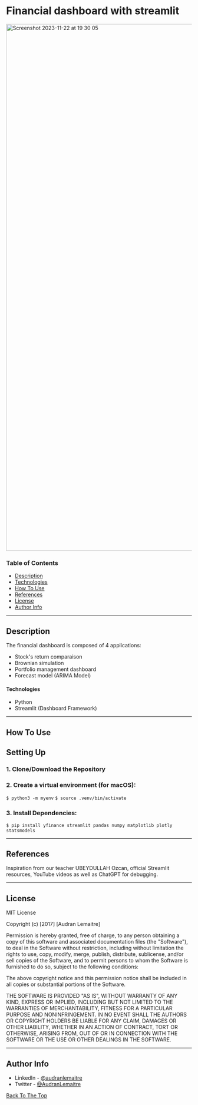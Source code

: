 # Financial dashboard with streamlit


<img width="1431" alt="Screenshot 2023-11-22 at 19 30 05" src="https://github.com/audran-lemaitre/Python-for-Finance/assets/100149496/fc3ec418-4541-451d-b15f-b3b89cc91c22">

### Table of Contents

- [Description](#description)
- [Technologies](#technologies)
- [How To Use](#how-to-use)
- [References](#references)
- [License](#license)
- [Author Info](#author-info)

---

## Description

The financial dashboard is composed of 4 applications:
 - Stock's return comparaison
 - Brownian simulation
 - Portfolio management dashboard
 - Forecast model (ARIMA Model)

#### Technologies

- Python
- Streamlit (Dashboard Framework)

---

## How To Use

## Setting Up
### 1. Clone/Download the Repository

### 2. Create a virtual environment (for macOS):
`$ python3 -m myenv` 
`$ source .venv/bin/activate`
### 3. Install Dependencies:
`$ pip install yfinance streamlit pandas numpy matplotlib plotly statsmodels`

---

## References
Inspiration from our teacher UBEYDULLAH Ozcan, official Streamlit resources, YouTube videos as well as ChatGPT for debugging.

---

## License

MIT License

Copyright (c) [2017] [Audran Lemaitre]

Permission is hereby granted, free of charge, to any person obtaining a copy
of this software and associated documentation files (the "Software"), to deal
in the Software without restriction, including without limitation the rights
to use, copy, modify, merge, publish, distribute, sublicense, and/or sell
copies of the Software, and to permit persons to whom the Software is
furnished to do so, subject to the following conditions:

The above copyright notice and this permission notice shall be included in all
copies or substantial portions of the Software.

THE SOFTWARE IS PROVIDED "AS IS", WITHOUT WARRANTY OF ANY KIND, EXPRESS OR
IMPLIED, INCLUDING BUT NOT LIMITED TO THE WARRANTIES OF MERCHANTABILITY,
FITNESS FOR A PARTICULAR PURPOSE AND NONINFRINGEMENT. IN NO EVENT SHALL THE
AUTHORS OR COPYRIGHT HOLDERS BE LIABLE FOR ANY CLAIM, DAMAGES OR OTHER
LIABILITY, WHETHER IN AN ACTION OF CONTRACT, TORT OR OTHERWISE, ARISING FROM,
OUT OF OR IN CONNECTION WITH THE SOFTWARE OR THE USE OR OTHER DEALINGS IN THE
SOFTWARE.

---

## Author Info

- LinkedIn - [@audranlemaitre](https://www.linkedin.com/in/audranlemaitre/)
- Twitter - [@AudranLemaitre](https://twitter.com/AudranLemaitre)

[Back To The Top](#description)
